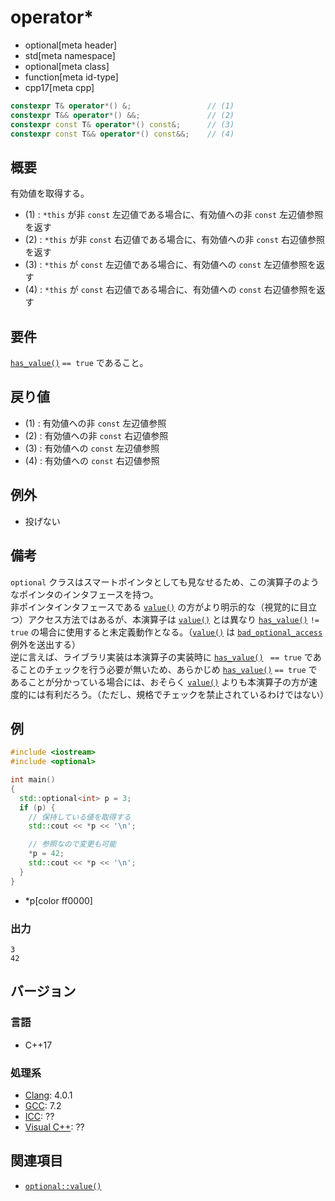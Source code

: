 # operator*
* optional[meta header]
* std[meta namespace]
* optional[meta class]
* function[meta id-type]
* cpp17[meta cpp]

```cpp
constexpr T& operator*() &;                 // (1)
constexpr T&& operator*() &&;               // (2)
constexpr const T& operator*() const&;      // (3)
constexpr const T&& operator*() const&&;    // (4)
```

## 概要
有効値を取得する。

- (1) : `*this` が非 `const` 左辺値である場合に、有効値への非 `const` 左辺値参照を返す
- (2) : `*this` が非 `const` 右辺値である場合に、有効値への非 `const` 右辺値参照を返す
- (3) : `*this` が `const` 左辺値である場合に、有効値への `const` 左辺値参照を返す
- (4) : `*this` が `const` 右辺値である場合に、有効値への `const` 右辺値参照を返す


## 要件
[`has_value()`](has_value.md) `== true` であること。


## 戻り値
- (1) : 有効値への非 `const` 左辺値参照
- (2) : 有効値への非 `const` 右辺値参照
- (3) : 有効値への `const` 左辺値参照
- (4) : 有効値への `const` 右辺値参照


## 例外
- 投げない


## 備考
`optional` クラスはスマートポインタとしても見なせるため、この演算子のようなポインタのインタフェースを持つ。  
非ポインタインタフェースである [`value()`](value.md) の方がより明示的な（視覚的に目立つ）アクセス方法ではあるが、本演算子は [`value()`](value.md) とは異なり [`has_value()`](has_value.md) `!= true` の場合に使用すると未定義動作となる。（[`value()`](value.md) は [`bad_optional_access`](/reference/optional/bad_optional_access.md) 例外を送出する）  
逆に言えば、ライブラリ実装は本演算子の実装時に [`has_value()`](has_value.md) ` == true` であることのチェックを行う必要が無いため、あらかじめ [`has_value()`](has_value.md) `== true` であることが分かっている場合には、おそらく [`value()`](value.md) よりも本演算子の方が速度的には有利だろう。（ただし、規格でチェックを禁止されているわけではない）


## 例
```cpp example
#include <iostream>
#include <optional>

int main()
{
  std::optional<int> p = 3;
  if (p) {
    // 保持している値を取得する
    std::cout << *p << '\n';

    // 参照なので変更も可能
    *p = 42;
    std::cout << *p << '\n';
  }
}
```
* *p[color ff0000]

### 出力
```
3
42
```

## バージョン
### 言語
- C++17

### 処理系
- [Clang](/implementation.md#clang): 4.0.1
- [GCC](/implementation.md#gcc): 7.2
- [ICC](/implementation.md#icc): ??
- [Visual C++](/implementation.md#visual_cpp): ??


## 関連項目
- [`optional::value()`](value.md)
